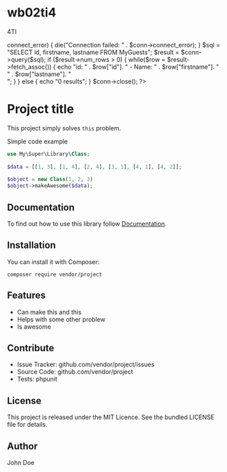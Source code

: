 # wb02ti4
4TI
<?php
$servername = "localhost";
$username = "username";
$password = "password";
$dbname = "myDB
$conn = new mysqli($servername, $username, $password, $dbname);
if ($conn->connect_error) {
  die("Connection failed: " . $conn->connect_error);
}

$sql = "SELECT id, firstname, lastname FROM MyGuests";
$result = $conn->query($sql);

if ($result->num_rows > 0) {
  while($row = $result->fetch_assoc()) {
    echo "id: " . $row["id"]. " - Name: " . $row["firstname"]. " " . $row["lastname"]. "<br>";
  }
} else {
  echo "0 results";
}
$conn->close();
?>
# Project title
 
This project simply solves `this` problem.
 
Simple code example 
 
```php
use My\Super\Library\Class;
 
$data = [[1, 3], [1, 4], [2, 4], [3, 1], [4, 1], [4, 2]];
 
$object = new Class(1, 2, 3)
$object->makeAwesome($data);
```
 
## Documentation
 
To find out how to use this library follow [Documentation](http://link-to-documentation).
 
## Installation
 
You can install it with Composer:
 
```
composer require vendor/project
```
 
## Features
 
* Can make this and this
* Helps with some other problew
* Is awesome
 
## Contribute
 
* Issue Tracker: github.com/vendor/project/issues
* Source Code: github.com/vendor/project
* Tests: phpunit
 
## License
 
This project is released under the MIT Licence. See the bundled LICENSE file for details.
 
## Author
 
John Doe
